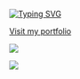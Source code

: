 <!--# Damien Schneider 👋-->
[![Typing SVG](https://readme-typing-svg.demolab.com?font=Poppins&weight=700&size=38&duration=3000&pause=500&color=000000C0&vCenter=true&width=435&lines=D%C3%A9veloppeur+Front;Webdesigner;3D+Artist;Photographe;Passion%C3%A9)](https://git.io/typing-svg)

[Visit my portfolio](https://damien-s.framer.website/)
<!--
**damien-schneider/damien-schneider** is a ✨ _special_ ✨ repository because its `README.md` (this file) appears on your GitHub profile.

Here are some ideas to get you started:

- 🔭 I’m currently working on ...
- 🌱 I’m currently learning ...
- 👯 I’m looking to collaborate on ...
- 🤔 I’m looking for help with ...
- 💬 Ask me about ...
- 📫 How to reach me: ...
- 😄 Pronouns: ...
- ⚡ Fun fact: ...
-->
![](https://api.githubtrends.io/user/svg/damien-schneider/langs?time_range=one_year&use_percent=True)

[![](https://visitcount.itsvg.in/api?id=damien-schneider&label=Vues&color=12&icon=5&pretty=false)](https://visitcount.itsvg.in)
